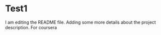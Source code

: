 # Test1
I am editing the README file. Adding some more details about the project description.
For coursera
